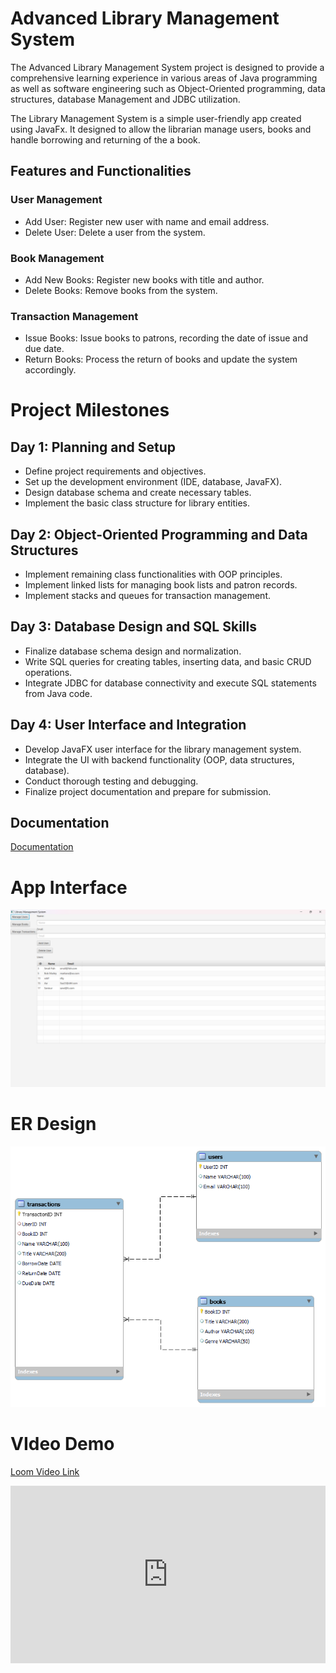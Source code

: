 
# Advanced Library Management System

The Advanced Library Management System project is designed to provide a comprehensive learning experience in various areas of Java programming as well as software engineering such as Object-Oriented programming, data structures, database Management and JDBC utilization.

The Library Management System is a simple user-friendly app created using JavaFx. It designed to allow the librarian manage users, books and handle borrowing and returning of the a book.

## Features and Functionalities
### User Management
- Add User: Register new user with name and email address.
- Delete User: Delete a user from the system.

### Book Management
- Add New Books: Register new books with title and author.
- Delete Books: Remove books from the system.

### Transaction Management
- Issue Books: Issue books to patrons, recording the date of issue and due date.
- Return Books: Process the return of books and update the system accordingly.

# Project Milestones
## Day 1: Planning and Setup
- Define project requirements and objectives.
- Set up the development environment (IDE, database, JavaFX).
- Design database schema and create necessary tables.
- Implement the basic class structure for library entities.

## Day 2: Object-Oriented Programming and Data Structures
- Implement remaining class functionalities with OOP principles.
- Implement linked lists for managing book lists and patron records.
- Implement stacks and queues for transaction management.
## Day 3: Database Design and SQL Skills
- Finalize database schema design and normalization.
- Write SQL queries for creating tables, inserting data, and basic CRUD operations.
- Integrate JDBC for database connectivity and execute SQL statements from Java code.
## Day 4: User Interface and Integration
- Develop JavaFX user interface for the library management system.
- Integrate the UI with backend functionality (OOP, data structures, database).
- Conduct thorough testing and debugging.
- Finalize project documentation and prepare for submission.

## Documentation

[Documentation](https://docs.google.com/document/d/12T5NgPTD-UPTNwNnOwOrfWmpxvpe6uKLkREHK5UiJ3Q/edit?usp=sharing)

# App Interface
![LMS App](image.png)

# ER Design
![EER Diagram of the Database Schema](LMS_EER.png)

# VIdeo Demo
[Loom Video Link](https://www.loom.com/share/072a76ce9bd14237a447a9fe12dedb2a?sid=a0007db7-bc44-4c6c-867c-ea8f565593d5)
<div style="position: relative; padding-bottom: 56.25%; height: 0;"><iframe src="https://www.loom.com/embed/072a76ce9bd14237a447a9fe12dedb2a?sid=b3874e41-422b-4aea-8b02-ee6b1fb3708c" frameborder="0" webkitallowfullscreen mozallowfullscreen allowfullscreen style="position: absolute; top: 0; left: 0; width: 100%; height: 100%;"></iframe></div>